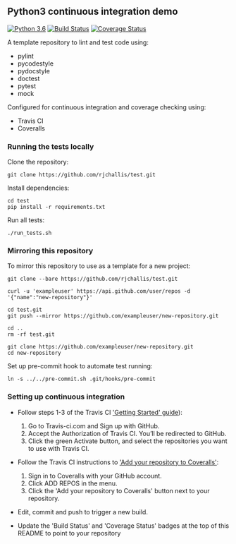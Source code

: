 ## Python3 continuous integration demo

[![Python 3.6](https://img.shields.io/badge/python-3.6-blue.svg)](https://www.python.org/downloads/release/python-360/)
[![Build Status](https://travis-ci.org/rjchallis/test.svg?branch=master)](https://travis-ci.org/rjchallis/test)
[![Coverage Status](https://coveralls.io/repos/github/rjchallis/test/badge.svg?branch=master)](https://coveralls.io/github/rjchallis/test?branch=master)

A template repository to lint and test code using:
* pylint
* pycodestyle
* pydocstyle
* doctest
* pytest
* mock

Configured for continuous integration and coverage checking using:
* Travis CI
* Coveralls

### Running the tests locally

Clone the repository:
```
git clone https://github.com/rjchallis/test.git
```

Install dependencies:
```
cd test
pip install -r requirements.txt
```

Run all tests:
```
./run_tests.sh
```


### Mirroring this repository

To mirror this repository to use as a template for a new project:

```
git clone --bare https://github.com/rjchallis/test.git
```

```
curl -u 'exampleuser' https://api.github.com/user/repos -d '{"name":"new-repository"}'
```

```
cd test.git
git push --mirror https://github.com/exampleuser/new-repository.git
```

```
cd ..
rm -rf test.git
```

```
git clone https://github.com/exampleuser/new-repository.git
cd new-repository
```

Set up pre-commit hook to automate test running:
```
ln -s ../../pre-commit.sh .git/hooks/pre-commit
```

### Setting up continuous integration

* Follow steps 1-3 of the Travis CI ['Getting Started' guide](https://docs.travis-ci.com/user/getting-started/)):

  1. Go to Travis-ci.com and Sign up with GitHub.
  2. Accept the Authorization of Travis CI. You’ll be redirected to GitHub.
  3. Click the green Activate button, and select the repositories you want to use with Travis CI.

* Follow the Travis CI instructions to ['Add your repository to Coveralls'](https://docs.travis-ci.com/user/coveralls/#1-add-your-repository-to-coveralls):

  1. Sign in to Coveralls with your GitHub account.
  2. Click ADD REPOS in the menu.
  3. Click the 'Add your repository to Coveralls' button next to your repository.

* Edit, commit and push to trigger a new build.

* Update the 'Build Status' and 'Coverage Status' badges at the top of this README to point to your repository
